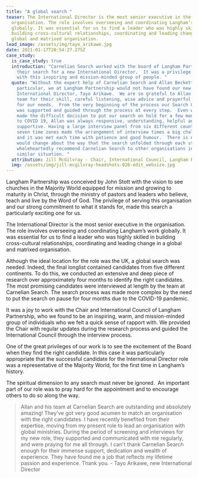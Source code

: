 ```yaml
---
title: "A global search "
teaser: The International Director is the most senior executive in the
  organisation. The role involves overseeing and coordinating Langham’s work
  globally. It was essential for us to find a leader who was highly skilled in
  building cross-cultural relationships, coordinating and leading change in a
  global and matrixed organisation.
lead_image: /assets/img/tayo_arikawe.jpg
date: 2021-01-17T20:54:27.275Z
case_study:
  is_case_study: true
  introduction: "Carnelian Search worked with the board of Langham Partnership in
    their search for a new International Director.  It was a privilege to work
    with this inspiring and mission-minded group of people. "
  quote: "Without the expert help of Carnelian Search and Allan Beckett in
    particular, we at Langham Partnership would not have found our new
    International Director, Tayo Arikawe.  We are so grateful to Allan and his
    team for their skill, careful listening, wise advice and prayerful concern
    for our needs.  From the very beginning of the process our Search Committee
    was supported and guided through the process at every step.  Even when we
    made the difficult decision to put our search on hold for a few months due
    to COVID 19, Allan was always responsive, understanding, helpful and
    supportive. Having a large interview panel from six different countries and
    seven time zones made the arrangement of interview times a big challenge,
    and it was met each time with patience and good humour.  There is nothing I
    would change about the way that the search unfolded through each stage and I
    wholeheartedly recommend Carnelian Search to other organisations in a
    similar situation. "
  attribution: Jill McGilvray - Chair, International Council, Langham Partnership
  img: /assets/img/jill-mcgilvray-headshots-026-edit_websize.jpg
---
```

Langham Partnership was conceived by John Stott with the vision to see churches in the Majority World equipped for mission and growing to maturity in Christ, through the ministry of pastors and leaders who believe, teach and live by the Word of God. The privilege of serving this organisation and our strong commitment to what it stands for, made this search a particularly exciting one for us.

The International Director is the most senior executive in the organisation. The role involves overseeing and coordinating Langham’s work globally. It was essential for us to find a leader who was highly skilled in building cross-cultural relationships, coordinating and leading change in a global and matrixed organisation.

Although the ideal location for the role was the UK, a global search was needed. Indeed, the final longlist contained candidates from five different continents. To do this, we conducted an extensive and deep piece of research over approximately four months to identify the right candidates. The most promising candidates were interviewed at length by the team at Carnelian Search. The search process was made more complex by the need to put the search on pause for four months due to the COVID-19 pandemic.

It was a joy to work with the Chair and International Council of Langham Partnership, who we found to be an inspiring, warm, and mission-minded group of individuals who we felt a quick sense of rapport with. We provided the Chair with regular updates during the research process and guided the International Council through the interview process.

One of the great privileges of our work is to see the excitement of the Board when they find the right candidate. In this case it was particularly appropriate that the successful candidate for the International Director role was a representative of the Majority World, for the first time in Langham’s history.

The spiritual dimension to any search must never be ignored.  An important part of our role was to pray hard for the appointment and to encourage others to do so along the way.

> Allan and his team at Carnelian Search are outstanding and absolutely amazing! They've got very good acumen to match an organisation with the right candidates. I have recently benefited from their expertise, moving from my present role to lead an organisation with global ministries. During the period of screening and interviews for my new role, they supported and communicated with me regularly, and were praying for me all through. I can't thank Carnelian Search enough for their immense support, dedication and wealth of experience. They have found me a job that reflects my lifetime passion and experience. Thank you. - Tayo Arikawe, new International Director